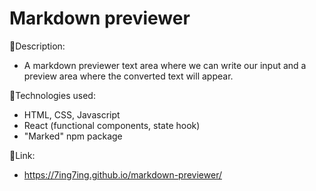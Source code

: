 # Markdown previewer

:page_facing_up:Description:

- A markdown previewer text area where we can write our input and a preview area where the converted text will appear.

:wrench:Technologies used:

- HTML, CSS, Javascript
- React (functional components, state hook)
- "Marked" npm package


:link:Link:
- https://7ing7ing.github.io/markdown-previewer/
